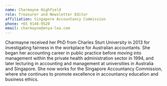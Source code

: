 ```yaml
---
name: Charmayne Highfield  
role: Treasurer and Newsletter Editor
affiliation: Singapore Accountancy Commission  
phone: +65 9146-9520  
email: charmayne@enya-lea.com
--- 
```


Charmayne received her PhD from Charles Sturt University in 2013 for investigating fairness in the workplace for Australian accountants. She began her accounting career in public practice before moving into management within the private health administration sector in 1994, and later lecturing in accounting and management at universities in Australia and Singapore. She now works for the Singapore Accountancy Commission, where she continues to promote excellence in accountancy education and business ethics.
